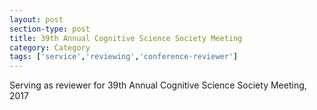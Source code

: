 ```yaml
---
layout: post
section-type: post
title: 39th Annual Cognitive Science Society Meeting
category: Category
tags: ['service','reviewing','conference-reviewer']
---
```

Serving as reviewer for 39th Annual Cognitive Science Society Meeting, 2017

